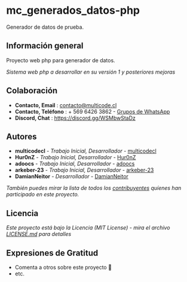 # mc_generados_datos-php

Generador de datos de prueba.

## Información general

Proyecto web php para generador de datos.

_Sistema web php a desarrollar en su versión 1 y posteriores mejoras_

## Colaboración
* **Contacto, Email** : contacto@multicode.cl
* **Contacto, Teléfono** : + 569 6426 3862 - [Grupos de WhatsApp](https://chat.whatsapp.com/EXveAd4eERKF1aY2zzUvLr)
* **Discord, Chat** : https://discord.gg/WSMbwStaDz

## Autores
* **multicodecl** - *Trabajo Inicial, Desarrollador* - [multicodecl](https://github.com/multicodecl)
* **Hur0nZ** - *Trabajo Inicial, Desarrollador* - [Hur0nZ](https://github.com/Hur0nZ)
* **adoocs** - *Trabajo Inicial, Desarrollador* - [adoocs](https://github.com/adoocs)
* **arkeber-23** - *Trabajo Inicial, Desarrollador* - [arkeber-23](https://github.com/arkeber-23)
* **DamianNeitor** - *Desarrollador* - [DamianNeitor](https://github.com/DamianNeitor)

_También puedes mirar la lista de todos los [contribuyentes](https://github.com/multicodecl/mc_generados_datos-docs/contributors) quíenes han participado en este proyecto._

## Licencia
_Este proyecto está bajo la Licencia (MIT License) - mira el archivo [LICENSE.md](LICENSE) para detalles_

## Expresiones de Gratitud
* Comenta a otros sobre este proyecto 📢
* etc.